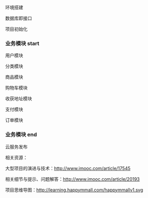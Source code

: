 环境搭建

数据库即接口

项目初始化

<h3>业务模块 start</h3>
用户模块

分类模块

商品模块

购物车模块

收获地址模块

支付模块

订单模块
<h3>业务模块 end</h3>

云服务发布


相关资源：

大型项目的演进与技术：http://www.imooc.com/article/17545

相关细节与提示、问题解答：http://www.imooc.com/article/20193

项目思维导图：http://learning.happymmall.com/happymmallv1.svg
